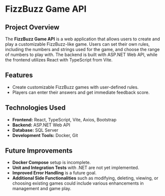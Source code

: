 # FizzBuzz Game API

## Project Overview

The **FizzBuzz Game API** is a web application that allows users to create and play a customizable FizzBuzz-like game. Users can set their own rules, including the numbers and strings used for the game, and choose the range of numbers to play with. The backend is built with ASP.NET Web API, while the frontend utilizes React with TypeScript from Vite.

## Features

- Create customizable FizzBuzz games with user-defined rules.
- Players can enter their answers and get immediate feedback score.

## Technologies Used

- **Frontend:** React, TypeScript, Vite, Axios, Bootstrap
- **Backend:** ASP.NET Web API
- **Database:** SQL Server
- **Development Tools:** Docker, Git


## Future Improvements

- **Docker Compose** setup is incomplete.
- **Unit and Integration Tests** with .NET are not yet implemented.
- **Improved Error Handling** is a future goal.
- **Additional Side Functionalities** such as modifying, deleting, viewing, or choosing existing games could include various enhancements in management and game play.